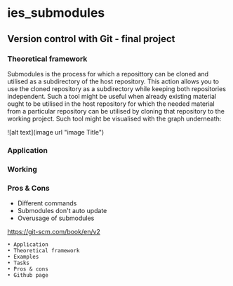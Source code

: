 # ies_submodules
## Version control with Git - final project

### Theoretical framework

Submodules is the process for which a reposittory can be cloned and utilised as a subdirectory of the host repository. This action allows you to use the cloned repository as a subdirectory while keeping both repositories independent. Such a tool might be useful when already existing material ought to be utilised in the host repository for which the needed material from a particular repository can be utilised by cloning that repository to the working project. Such tool might be visualised with the graph underneath:

![alt text](image url "image Title")

### Application
### Working
### Pros & Cons

* Different commands
* Submodules don't auto update 
* Overusage of submodules


https://git-scm.com/book/en/v2

	• Application
	• Theoretical framework
	• Examples
	• Tasks
	• Pros & cons
	• Github page



